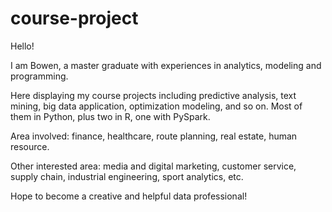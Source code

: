 # course-project

Hello! 

I am Bowen, a master graduate with experiences in analytics, modeling and programming.

Here displaying my course projects including predictive analysis, text mining, big data application, optimization modeling, and so on.
Most of them in Python, plus two in R, one with PySpark.

Area involved: finance, healthcare, route planning, real estate, human resource.

Other interested area: media and digital marketing, customer service, supply chain, industrial engineering, sport analytics, etc.

Hope to become a creative and helpful data professional!
